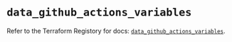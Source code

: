 # `data_github_actions_variables`

Refer to the Terraform Registory for docs: [`data_github_actions_variables`](https://registry.terraform.io/providers/integrations/github/5.40.0/docs/data-sources/actions_variables).
